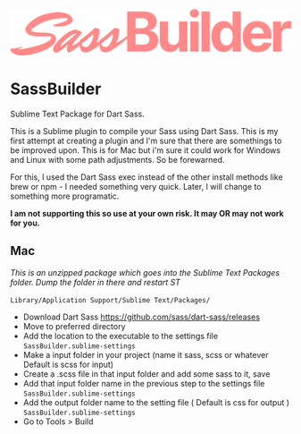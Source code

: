 ![image_info](https://github.com/lance1572/SassBuilder/blob/main/SassBuilder.svg)
# SassBuilder
Sublime Text Package for Dart Sass. 

This is a Sublime plugin to compile your Sass using Dart Sass. This is my first attempt at creating a plugin and I'm sure that there are somethings to be improved upon. This is for Mac but i'm sure it could work for Windows and Linux with some path adjustments. So be forewarned. 

For this, I used the Dart Sass exec instead of the other install methods like brew or npm - I needed something very quick. Later, I will change to something more programatic.

**I am not supporting this so use at your own risk. It may OR may not work for you.**

## Mac

*This is an unzipped package which goes into the Sublime Text Packages folder. Dump the folder in there and restart ST*

`Library/Application Support/Sublime Text/Packages/`

- Download Dart Sass https://github.com/sass/dart-sass/releases
- Move to preferred directory
- Add the location to the executable to the settings file `SassBuilder.sublime-settings`
- Make a input folder in your project (name it sass, scss or whatever Default is scss for input)
- Create a .scss file in that input folder and add some sass to it, save
- Add that input folder name in the previous step to the settings file `SassBuilder.sublime-settings`
- Add the output folder name to the setting file ( Default is css for output ) `SassBuilder.sublime-settings`
- Go to Tools > Build
